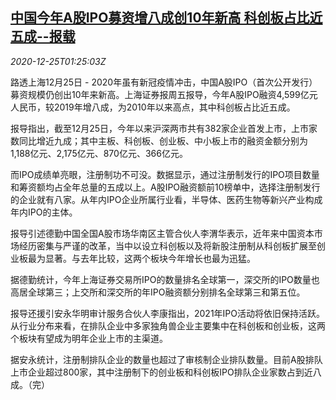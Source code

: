 <!--1608862998000-->
[中国今年A股IPO募资增八成创10年新高 科创板占比近五成--报载](https://cn.reuters.com/article/china-ipo-2020-star-1225-idCNKBS28Z02R)
------

<div><i>2020-12-25T01:25:03Z</i></div><p>路透上海12月25日 - 2020年虽有新冠疫情冲击，中国A股IPO（首次公开发行）募资规模仍创出10年来新高。上海证券报周五报导，今年A股IPO融资4,599亿元人民币，较2019年增八成，为2010年以来高点，其中科创板占比近五成。</p><p>报导指出，截至12月25日，今年以来沪深两市共有382家企业首发上市，上市家数同比增近九成；其中主板、科创板、创业板、中小板上市的融资金额分别为1,188亿元、2,175亿元、870亿元、366亿元。</p><p>而IPO成绩单亮眼，注册制功不可没。数据显示，通过注册制发行的IPO项目数量和筹资额均占全年总量的五成以上。A股IPO融资额前10榜单中，选择注册制发行的企业就有八家。从年内IPO企业所属行业看，半导体、医药生物等新兴产业构成年内IPO的主体。</p><p>报导引述德勤中国全国A股市场华南区主管合伙人李渭华表示，近年来中国资本市场经历密集与严谨的改革，当中以设立科创板以及将新股注册制从科创板扩展至创业板最为显著。与去年比较，这两个板块今年增长也最为迅猛。</p><p>据德勤统计，今年上海证券交易所IPO的数量排名全球第一，深交所的IPO数量也高居全球第三；上交所和深交所的年IPO融资额分别排名全球第三和第五位。</p><p>报导还援引安永华明审计服务合伙人李康指出，2021年IPO活动将依旧保持活跃。从行业分布来看，在排队企业中多家独角兽企业主要集中在科创板和创业板，这两个板块有望成为明年企业上市的主渠道。</p><p>据安永统计，注册制排队企业的数量也超过了审核制企业排队数量。目前A股排队上市企业超过800家，其中注册制下的创业板和科创板IPO排队企业家数占到近八成。（完）</p>
